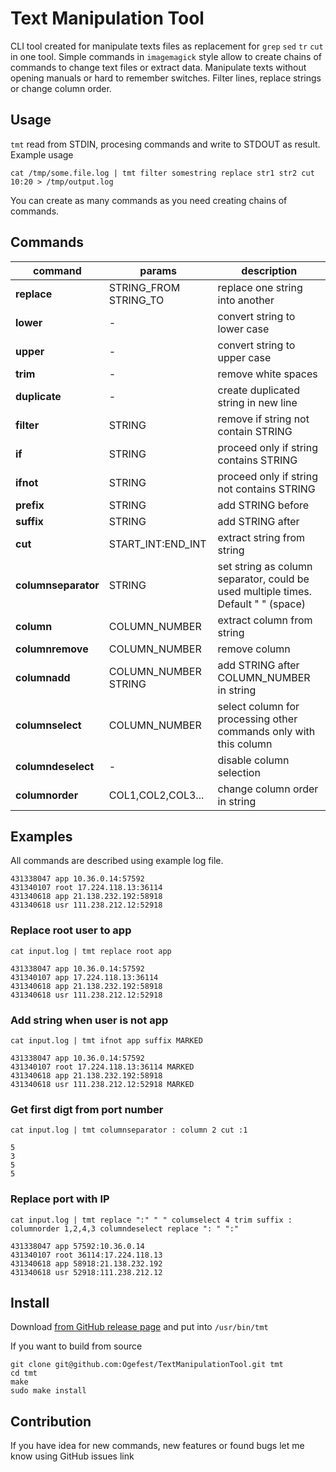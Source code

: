 # Text Manipulation Tool

CLI tool created for manipulate texts files as replacement for `grep` `sed` `tr` `cut` in one tool. Simple commands in `imagemagick` style allow to create chains of commands to change text files or extract data. Manipulate texts without opening manuals or hard to remember switches. Filter lines, replace strings or change column order.

## Usage

`tmt` read from STDIN, procesing commands and write to STDOUT as result. Example usage

`
cat /tmp/some.file.log | tmt filter somestring replace str1 str2 cut 10:20 > /tmp/output.log
`

You can create as many commands as you need creating chains of commands.

## Commands


| command | params | description |
|---------|--------|-------------|
| **replace** | STRING_FROM STRING_TO | replace one string into another |
| **lower** | - | convert string to lower case |
| **upper** | - | convert string to upper case |
| **trim**  | - | remove white spaces |
| **duplicate** | - | create duplicated string in new line |
| **filter** | STRING | remove if string not contain STRING |
| **if** | STRING | proceed only if string contains STRING|
| **ifnot** | STRING | proceed only if string not contains STRING |
| **prefix** | STRING | add STRING before | 
| **suffix** | STRING | add STRING after |
| **cut** | START_INT:END_INT | extract string from string |
| **columnseparator** | STRING | set string as column separator, could be used multiple times. Default " " (space)|
| **column** | COLUMN_NUMBER | extract column from string |
| **columnremove** | COLUMN_NUMBER | remove column |
| **columnadd** | COLUMN_NUMBER STRING | add STRING after COLUMN_NUMBER in string |
| **columnselect** | COLUMN_NUMBER | select column for processing other commands only with this column |
| **columndeselect** | - | disable column selection |
| **columnorder** | COL1,COL2,COL3... | change column order in string |


## Examples

All commands are described using example log file. 
```
431338047 app 10.36.0.14:57592     
431340107 root 17.224.118.13:36114 
431340618 app 21.138.232.192:58918 
431340618 usr 111.238.212.12:52918 
```

### Replace root user to app

`cat input.log | tmt replace root app`

```
431338047 app 10.36.0.14:57592     
431340107 app 17.224.118.13:36114 
431340618 app 21.138.232.192:58918 
431340618 usr 111.238.212.12:52918
```

### Add string when user is not app

`cat input.log | tmt ifnot app suffix MARKED`

```
431338047 app 10.36.0.14:57592     
431340107 root 17.224.118.13:36114 MARKED
431340618 app 21.138.232.192:58918 
431340618 usr 111.238.212.12:52918 MARKED
```

### Get first digt from port number

`cat input.log | tmt columnseparator : column 2 cut :1`

```
5
3
5
5
```

### Replace port with IP

`cat input.log | tmt replace ":" " " columselect 4 trim suffix : columnorder 1,2,4,3 columndeselect replace ": " ":"`

```
431338047 app 57592:10.36.0.14
431340107 root 36114:17.224.118.13
431340618 app 58918:21.138.232.192
431340618 usr 52918:111.238.212.12
```

## Install

Download [from GitHub release page](https://github.com/Ogefest/TextManipulationTool/releases) and put into `/usr/bin/tmt`


If you want to build from source
```
git clone git@github.com:Ogefest/TextManipulationTool.git tmt
cd tmt
make
sudo make install
```

## Contribution

If you have idea for new commands, new features or found bugs let me know using GitHub issues link